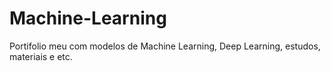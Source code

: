 # Machine-Learning
Portifolio meu com modelos de Machine Learning, Deep Learning, estudos, materiais e etc.
